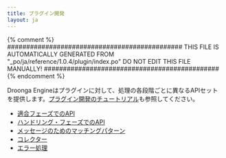 ```yaml
---
title: プラグイン開発
layout: ja
---
```


{% comment %}
##############################################
  THIS FILE IS AUTOMATICALLY GENERATED FROM
  "_po/ja/reference/1.0.4/plugin/index.po"
  DO NOT EDIT THIS FILE MANUALLY!
##############################################
{% endcomment %}


Droonga Engineはプラグインに対して、処理の各段階ごとに異なるAPIセットを提供します。[プラグイン開発のチュートリアル](../../tutorial/plugin-development/)も参照してください。

 * [適合フェーズでのAPI](adapter/)
 * [ハンドリング・フェーズでのAPI](handler/)
 * [メッセージのためのマッチングパターン](matching-pattern/)
 * [コレクター](collector/)
 * [エラー処理](error/)
